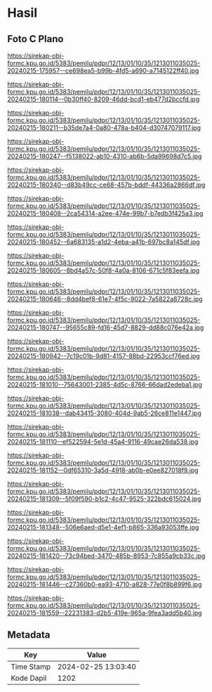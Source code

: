 # Hasil

## Foto C Plano

https://sirekap-obj-formc.kpu.go.id/5383/pemilu/pdpr/12/13/01/10/35/1213011035025-20240215-175957--ce698ea5-b99b-4fd5-a690-a7145122ff40.jpg

https://sirekap-obj-formc.kpu.go.id/5383/pemilu/pdpr/12/13/01/10/35/1213011035025-20240215-180114--0b30ff40-8209-46dd-bcd1-eb477d2bccfd.jpg

https://sirekap-obj-formc.kpu.go.id/5383/pemilu/pdpr/12/13/01/10/35/1213011035025-20240215-180211--b35de7a4-0a80-478a-b404-d30747079117.jpg

https://sirekap-obj-formc.kpu.go.id/5383/pemilu/pdpr/12/13/01/10/35/1213011035025-20240215-180247--f5138022-ab10-4310-ab6b-5da99698d7c5.jpg

https://sirekap-obj-formc.kpu.go.id/5383/pemilu/pdpr/12/13/01/10/35/1213011035025-20240215-180340--d83b49cc-ce68-457b-bddf-44336a2866df.jpg

https://sirekap-obj-formc.kpu.go.id/5383/pemilu/pdpr/12/13/01/10/35/1213011035025-20240215-180408--2ca54314-a2ee-474e-99b7-b7edb3f425a3.jpg

https://sirekap-obj-formc.kpu.go.id/5383/pemilu/pdpr/12/13/01/10/35/1213011035025-20240215-180452--6a683135-a1d2-4eba-a41b-697bc8a145df.jpg

https://sirekap-obj-formc.kpu.go.id/5383/pemilu/pdpr/12/13/01/10/35/1213011035025-20240215-180605--8bd4a57c-50f8-4a0a-8106-671c5f83eefa.jpg

https://sirekap-obj-formc.kpu.go.id/5383/pemilu/pdpr/12/13/01/10/35/1213011035025-20240215-180646--8dd4bef8-61e7-4f5c-9022-7a5822a8728c.jpg

https://sirekap-obj-formc.kpu.go.id/5383/pemilu/pdpr/12/13/01/10/35/1213011035025-20240215-180747--95655c89-fd16-45d7-8829-dd88c076e42a.jpg

https://sirekap-obj-formc.kpu.go.id/5383/pemilu/pdpr/12/13/01/10/35/1213011035025-20240215-180942--7c19c01b-9d81-4157-88bd-22953ccf76ed.jpg

https://sirekap-obj-formc.kpu.go.id/5383/pemilu/pdpr/12/13/01/10/35/1213011035025-20240215-181010--75643001-2385-4d5c-8766-66dad2edeba1.jpg

https://sirekap-obj-formc.kpu.go.id/5383/pemilu/pdpr/12/13/01/10/35/1213011035025-20240215-181038--dab43415-3080-404d-9ab5-26ce811e1447.jpg

https://sirekap-obj-formc.kpu.go.id/5383/pemilu/pdpr/12/13/01/10/35/1213011035025-20240215-181110--ef522594-5e1d-45a4-9116-49cae26da538.jpg

https://sirekap-obj-formc.kpu.go.id/5383/pemilu/pdpr/12/13/01/10/35/1213011035025-20240215-181152--0df65310-3a5d-4918-ab0b-e0ee827018f9.jpg

https://sirekap-obj-formc.kpu.go.id/5383/pemilu/pdpr/12/13/01/10/35/1213011035025-20240215-181309--5f09f590-b1c2-4c47-9525-322bdc615024.jpg

https://sirekap-obj-formc.kpu.go.id/5383/pemilu/pdpr/12/13/01/10/35/1213011035025-20240215-181348--506e6aed-d5e1-4ef1-b865-336a93053ffe.jpg

https://sirekap-obj-formc.kpu.go.id/5383/pemilu/pdpr/12/13/01/10/35/1213011035025-20240215-181420--73c94bed-3470-485b-8953-7c855a9cb33c.jpg

https://sirekap-obj-formc.kpu.go.id/5383/pemilu/pdpr/12/13/01/10/35/1213011035025-20240215-181446--c27360b0-ea93-4710-a828-77e0f8b899f6.jpg

https://sirekap-obj-formc.kpu.go.id/5383/pemilu/pdpr/12/13/01/10/35/1213011035025-20240215-181559--22231383-d2b5-419e-965a-9fea3add5b40.jpg


## Metadata

| Key        | Value               |
| ---------- | ------------------- |
| Time Stamp | 2024-02-25 13:03:40 |
| Kode Dapil | 1202                |



